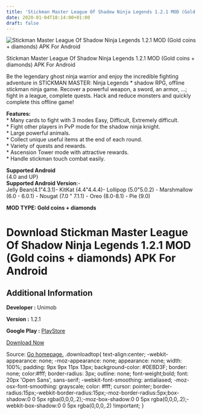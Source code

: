 ```yaml
---
title: 'Stickman Master League Of Shadow Ninja Legends 1.2.1 MOD (Gold coins + diamonds) APK For Android'
date: 2020-01-04T18:14:00+01:00
draft: false
---
```


![Stickman Master League Of Shadow Ninja Legends 1.2.1 MOD (Gold coins + diamonds) APK For Android](https://i1.wp.com/apkhome.net/wp-content/uploads/2020/01/Stickman-Master-League-Of-Shadow-Ninja-Legends-1.2.1-MOD-Gold-coins-diamonds.png "Stickman Master League Of Shadow Ninja Legends 1.2.1 MOD (Gold coins + diamonds) APK For Android")

  

Stickman Master League Of Shadow Ninja Legends 1.2.1 MOD (Gold coins + diamonds) APK For Android

Be the legendary ghost ninja warrior and enjoy the incredible fighting adventure in STICKMAN MASTER: Ninja Legends \* shadow RPG, offline stickman ninja game. Recover a powerful weapon, a sword, an armor, ...; fight in a league, complete quests. Hack and reduce monsters and quickly complete this offline game!

**Features:**  
\* Many cards to fight with 3 modes Easy, Difficult, Extremely difficult.  
\* Fight other players in PvP mode for the shadow ninja knight.  
\* Large powerful animals.  
\* Collect unique useful items at the end of each round.  
\* Variety of quests and rewards.  
\* Ascension Tower mode with attractive rewards.  
\* Handle stickman touch combat easily.

**Supported Android**  
{4.0 and UP}  
**Supported Android Version**:-  
Jelly Bean(4.1"4.3.1)- KitKat (4.4"4.4.4)- Lollipop (5.0"5.0.2) - Marshmallow (6.0 - 6.0.1) - Nougat (7.0 " 7.1.1) - Oreo (8.0-8.1) - Pie (9.0)

**MOD TYPE: Gold coins + diamonds**

Download Stickman Master League Of Shadow Ninja Legends 1.2.1 MOD (Gold coins + diamonds) APK For Android
=========================================================================================================

Additional Information
----------------------

**Developer :** Unimob

**Version :** 1.2.1

**Google Play :** [PlayStore](https://play.google.com/store/apps/details?id=com.unimob.stickman.master.shadow)

  

[Download Now](https://store4app.co/post/stickman-master-league-of-shadow-ninja-legends-1-2-1-mod-gold-coins-diamonds-apk-for-android_1578157758)

  
Source: [Go homepage.](https://store4app.co/post/stickman-master-league-of-shadow-ninja-legends-1-2-1-mod-gold-coins-diamonds-apk-for-android_1578157758) .downloadtop{ text-align:center; -webkit-appearance: none; -moz-appearance: none; appearance: none; width: 100%; padding: 9px 9px 11px 13px; background-color: #0EBD3F; border: none; color:#fff; border-radius: 3px; outline: none; font-weight;bold; font: 20px 'Open Sans', sans-serif; -webkit-font-smoothing: antialiased; -moz-osx-font-smoothing: grayscale; color: #fff; cursor: pointer; border-radius:15px;-webkit-border-radius:15px;-moz-border-radius:5px;box-shadow:0 0 5px rgba(0,0,0,.2);-moz-box-shadow:0 0 5px rgba(0,0,0,.2);-webkit-box-shadow:0 0 5px rgba(0,0,0,.2) !important; }